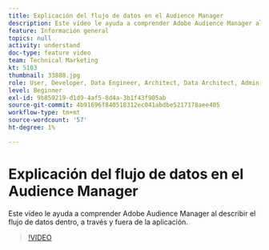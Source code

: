 ```yaml
---
title: Explicación del flujo de datos en el Audience Manager
description: Este vídeo le ayuda a comprender Adobe Audience Manager al describir el flujo de datos dentro, a través y fuera de la aplicación.
feature: Información general
topics: null
activity: understand
doc-type: feature video
team: Technical Marketing
kt: 5103
thumbnail: 33888.jpg
role: User, Developer, Data Engineer, Architect, Data Architect, Admin, Leader
level: Beginner
exl-id: 9b859219-d1d9-4af5-8d4a-3b1f43f905ab
source-git-commit: 4b91696f840518312ec041abdbe5217178aee405
workflow-type: tm+mt
source-wordcount: '57'
ht-degree: 1%

---
```


# Explicación del flujo de datos en el Audience Manager

Este vídeo le ayuda a comprender Adobe Audience Manager al describir el flujo de datos dentro, a través y fuera de la aplicación.

>[!VIDEO](https://video.tv.adobe.com/v/33888/?quality=12)
